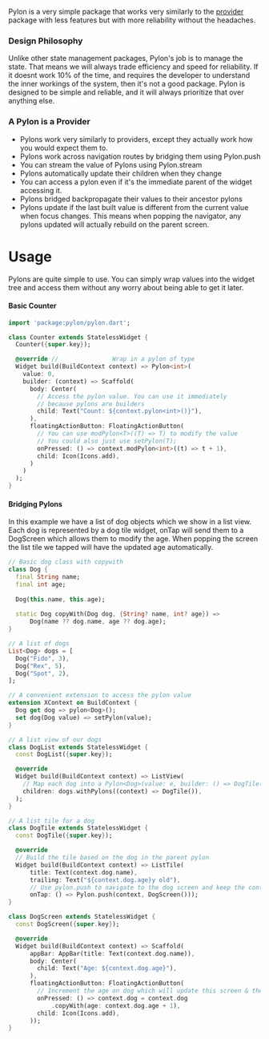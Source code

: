 Pylon is a very simple package that works very similarly to the [provider](https://pub.dev/packages/provider) package with less features but with more reliability without the headaches.

### Design Philosophy
Unlike other state management packages, Pylon's job is to manage the state. That means we will always trade efficiency and speed for reliability. If it doesnt work 10% of the time, and requires the developer to understand the inner workings of the system, then it's not a good package. Pylon is designed to be simple and reliable, and it will always prioritize that over anything else.

### A Pylon is a Provider

* Pylons work very similarly to providers, except they actually work how you would expect them to.
* Pylons work across navigation routes by bridging them using Pylon.push
* You can stream the value of Pylons using Pylon.stream
* Pylons automatically update their children when they change
* You can access a pylon even if it's the immediate parent of the widget accessing it.
* Pylons bridged backpropagate their values to their ancestor pylons
* Pylons update if the last built value is different from the current value when focus changes. This means when popping the navigator, any pylons updated will actually rebuild on the parent screen.

# Usage

Pylons are quite simple to use. You can simply wrap values into the widget tree and access them without any worry about being able to get it later.

#### Basic Counter

```dart
import 'package:pylon/pylon.dart';

class Counter extends StatelessWidget {
  Counter({super.key});

  @override //               Wrap in a pylon of type
  Widget build(BuildContext context) => Pylon<int>(
    value: 0,
    builder: (context) => Scaffold(
      body: Center(
        // Access the pylon value. You can use it immediately 
        // because pylons are builders
        child: Text("Count: ${context.pylon<int>()}"),
      ), 
      floatingActionButton: FloatingActionButton(
        // You can use modPylon<T>((T) => T) to modify the value
        // You could also just use setPylon(T);
        onPressed: () => context.modPylon<int>((t) => t + 1),
        child: Icon(Icons.add),
      )
    )
  );
}
```

#### Bridging Pylons
In this example we have a list of dog objects which we show in a list view. Each dog is represented by a dog tile widget, onTap will send them to a DogScreen which allows them to modify the age. When popping the screen the list tile we tapped will have the updated age automatically.

```dart
// Basic dog class with copywith
class Dog {
  final String name;
  final int age;
  
  Dog(this.name, this.age);
  
  static Dog copyWith(Dog dog, {String? name, int? age}) =>
      Dog(name ?? dog.name, age ?? dog.age);
}

// A list of dogs
List<Dog> dogs = [
  Dog("Fido", 3),
  Dog("Rex", 5),
  Dog("Spot", 2),
];

// A convenient extension to access the pylon value
extension XContext on BuildContext {
  Dog get dog => pylon<Dog>();
  set dog(Dog value) => setPylon(value);
}

// A list view of our dogs
class DogList extends StatelessWidget {
  const DogList({super.key});

  @override
  Widget build(BuildContext context) => ListView(
    // Map each dog into a Pylon<Dog>(value: e, builder: () => DogTile())
    children: dogs.withPylons((context) => DogTile()),
  );
}

// A list tile for a dog
class DogTile extends StatelessWidget {
  const DogTile({super.key});

  @override
  // Build the tile based on the dog in the parent pylon
  Widget build(BuildContext context) => ListTile(
      title: Text(context.dog.name),
      trailing: Text("${context.dog.age}y old"),
      // Use pylon.push to navigate to the dog screen and keep the context.dog available
      onTap: () => Pylon.push(context, DogScreen()));
}

class DogScreen extends StatelessWidget {
  const DogScreen({super.key});

  @override
  Widget build(BuildContext context) => Scaffold(
      appBar: AppBar(title: Text(context.dog.name)),
      body: Center(
        child: Text("Age: ${context.dog.age}"),
      ),
      floatingActionButton: FloatingActionButton(
        // Increment the age on dog which will update this screen & the parent list tile view automatically
        onPressed: () => context.dog = context.dog
            .copyWith(age: context.dog.age + 1),
        child: Icon(Icons.add),
      ));
}
```